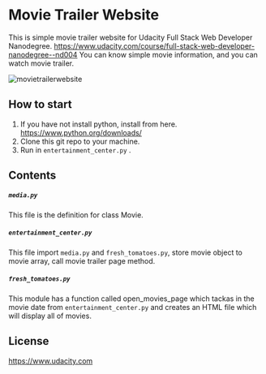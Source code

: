 # Movie Trailer Website

This is simple movie trailer website for Udacity Full Stack Web Developer Nanodegree. https://www.udacity.com/course/full-stack-web-developer-nanodegree--nd004 You can know simple movie information, and you can watch movie trailer.

![movietrailerwebsite](https://user-images.githubusercontent.com/33722821/34196671-7843e606-e5a6-11e7-974f-7850724244ca.jpg)

## How to start

1. If you have not install python, install from here. https://www.python.org/downloads/
2. Clone this git repo to your machine.
3. Run in `entertainment_center.py` .

## Contents

#####  `media.py`
This file is the definition for class Movie.
##### `entertainment_center.py`
This file import `media.py` and `fresh_tomatoes.py`, store movie object to movie array, call movie trailer page method.
##### `fresh_tomatoes.py`
This module has a function called open_movies_page which tackas in the movie date from `entertainment_center.py` and creates an HTML file which will display all of movies.

## License
https://www.udacity.com

